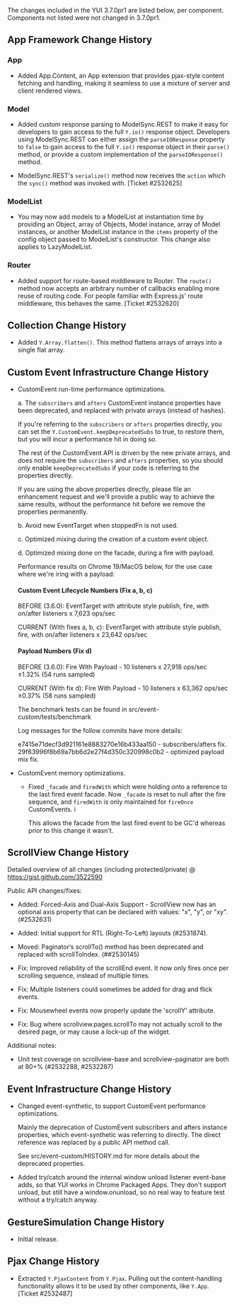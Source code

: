 The changes included in the YUI 3.7.0pr1 are listed below, per component. Components not listed were not changed in 3.7.0pr1.

App Framework Change History
----------------------------

### App

* Added App.Content, an App extension that provides pjax-style content fetching
  and handling, making it seamless to use a mixture of server and client
  rendered views.

### Model

* Added custom response parsing to ModelSync.REST to make it easy for developers
  to gain access to the full `Y.io()` response object. Developers using
  ModelSync.REST can either assign the `parseIOResponse` property to `false` to
  gain access to the full `Y.io()` response object in their `parse()` method,
  or provide a custom implementation of the `parseIOResponse()` method.

* ModelSync.REST's `serialize()` method now receives the `action` which the
  `sync()` method was invoked with. [Ticket #2532625]

### ModelList

* You may now add models to a ModelList at instantiation time by providing an
  Object, array of Objects, Model instance, array of Model instances, or another
  ModelList instance in the `items` property of the config object passed to
  ModelList's constructor. This change also applies to LazyModelList.

### Router

* Added support for route-based middleware to Router. The `route()` method now
  accepts an arbitrary number of callbacks enabling more reuse of routing code.
  For people familiar with Express.js' route middleware, this behaves the same.
  [Ticket #2532620]


Collection Change History
-------------------------

* Added `Y.Array.flatten()`. This method flattens arrays of arrays into a single
  flat array.


Custom Event Infrastructure Change History
------------------------------------------

 * CustomEvent run-time performance optimizations.

   a. The `subscribers` and `afters` CustomEvent instance properties have 
      been deprecated, and replaced with private arrays (instead of hashes).

      If you're referring to the `subscribers` or `afters` properties directly,
      you can set the `Y.CustomEvent.keepDeprecatedSubs` to true, to restore
      them, but you will incur a performance hit in doing so.

      The rest of the CustomEvent API is driven by the new private arrays, and
      does not require the `subscribers` and `afters` properties, so you should
      only enable `keepDeprecatedSubs` if your code is referring to the properties
      directly.

      If you are using the above properties directly, please file an enhancement
      request and we'll provide a public way to achieve the same results, without
      the performance hit before we remove the properties permanently.

   b. Avoid new EventTarget when stoppedFn is not used.

   c. Optimized mixing during the creation of a custom event object.
   
   d. Optimized mixing done on the facade, during a fire with payload.
   
   Performance results on Chrome 19/MacOS below, for the use case where we're
   iring with a payload:

   #### Custom Event Lifecycle Numbers (Fix a, b, c)

   BEFORE (3.6.0):
   EventTarget with attribute style publish, fire, with on/after listeners x 7,623 ops/sec
    
   CURRENT (With fixes a, b, c):
   EventTarget with attribute style publish, fire, with on/after listeners x 23,642 ops/sec

   #### Payload Numbers (Fix d)

   BEFORE (3.6.0):
   Fire With Payload - 10 listeners x 27,918 ops/sec ±1.32% (54 runs sampled)
    
   CURRENT (With fix d):
   Fire With Payload - 10 listeners x 63,362 ops/sec ±0.37% (58 runs sampled)   

   The benchmark tests can be found in src/event-custom/tests/benchmark

   Log messages for the follow commits have more details:

   e7415e71decf3d921161e8883270e16b433aa150 - subscribers/afters fix.
   29f63996f8b69a7bb6d2e27f4d350c320998c0b2 - optimized payload mix fix.

 * CustomEvent memory optimizations.
   
   * Fixed `_facade` and `firedWith` which were holding onto a reference
     to the last fired event facade. Now `_facade` is reset to null after 
     the fire sequence, and `firedWith` is only maintained for `fireOnce` 
     CustomEvents. i

     This allows the facade from the last fired event to be GC'd whereas 
     prior to this change it wasn't.


ScrollView Change History
-------------------------

Detailed overview of all changes (including protected/private) @ https://gist.github.com/3522590

Public API changes/fixes:

  * Added: Forced-Axis and Dual-Axis Support - ScrollView now has an optional axis property that can be declared with values: "x", "y", or "xy". (#2532631)

  * Added: Initial support for RTL (Right-To-Left) layouts (#2531874).

  * Moved: Paginator’s scrollTo() method has been deprecated and replaced with scrollToIndex. (##2530145)

  * Fix: Improved reliability of the scrollEnd event. It now only fires once per scrolling sequence, instead of multiple times. 

  * Fix: Multiple listeners could sometimes be added for drag and flick events.

  * Fix: Mousewheel events now properly update the 'scrollY' attribute.

  * Fix: Bug where scrollview.pages.scrollTo may not actually scroll to the desired page, or may cause a lock-up of the widget.

Additional notes:

  * Unit test coverage on scrollview-base and scrollview-paginator are both at 80+% (#2532288, #2532287)


Event Infrastructure Change History
-----------------------------------

* Changed event-synthetic, to support CustomEvent performance optimizations.

  Mainly the deprecation of CustomEvent subscribers and afters instance properties,
  which event-synthetic was referring to directly. The direct reference was replaced
  by a public API method call.

  See src/event-custom/HISTORY.md for more details about the deprecated properties.

* Added try/catch around the internal window unload listener event-base adds,
  so that YUI works in Chrome Packaged Apps. They don't support unload,
  but still have a window.onunload, so no real way to feature test without
  a try/catch anyway.


GestureSimulation Change History
--------------------------------

* Initial release.


Pjax Change History
-------------------

* Extracted `Y.PjaxContent` from `Y.Pjax`. Pulling out the content-handling
  functionality allows it to be used by other components, like `Y.App`.
  [Ticket #2532487]

